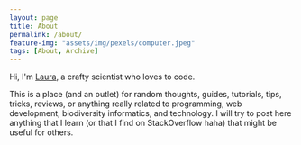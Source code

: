 ```yaml
---
layout: page
title: About
permalink: /about/
feature-img: "assets/img/pexels/computer.jpeg"
tags: [About, Archive]
---
```


Hi, I'm [Laura](https://laura.rochaprado.com/), a crafty scientist who loves to code.

This is a place (and an outlet) for random thoughts, guides, tutorials, tips, tricks, reviews, or anything really related to programming, web development, biodiversity informatics, and technology. I will try to post here anything that I learn (or that I find on StackOverflow haha) that might be useful for others.
 
